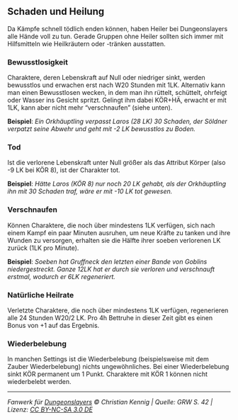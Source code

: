 ## Schaden und Heilung

Da Kämpfe schnell tödlich enden können, haben Heiler bei Dungeonslayers alle Hände voll zu tun. Gerade Gruppen ohne Heiler sollten sich immer mit Hilfsmitteln wie Heilkräutern oder -tränken ausstatten.

### Bewusstlosigkeit

Charaktere, deren Lebenskraft auf Null oder niedriger sinkt, werden bewusstlos und erwachen erst nach W20 Stunden mit 1LK. Alternativ kann man einen Bewusstlosen wecken, in dem man ihn rüttelt, schüttelt, ohrfeigt oder Wasser ins Gesicht spritzt. Gelingt ihm dabei KÖR+HÄ, erwacht er mit 1LK, kann aber nicht mehr “verschnaufen”
(siehe unten).

**Beispiel**: _Ein Orkhäuptling verpasst Laros (28 LK) 30 Schaden, der Söldner verpatzt seine Abwehr und geht mit -2 LK bewusstlos zu Boden._

### Tod

Ist die verlorene Lebenskraft unter Null größer als das Attribut Körper (also -9 LK bei KÖR 8), ist der Charakter tot.

**Beispiel**: _Hätte Laros (KÖR 8) nur noch 20 LK gehabt, als der Orkhäuptling ihn mit 30 Schaden traf, wäre er mit -10 LK tot gewesen._

### Verschnaufen

Können Charaktere, die noch über mindestens 1LK verfügen, sich nach einem Kampf ein paar Minuten ausruhen, um neue Kräfte zu tanken und ihre Wunden zu versorgen, erhalten sie die Hälfte ihrer soeben verlorenen LK zurück (1LK pro Minute).

**Beispiel**: _Soeben hat Gruffneck den letzten einer Bande von Goblins niedergestreckt. Ganze 12LK hat er durch sie verloren und verschnauft erstmal, wodurch er 6LK regeneriert._

### Natürliche Heilrate

Verletzte Charaktere, die noch über mindestens 1LK verfügen, regenerieren alle 24 Stunden W20/2 LK. Pro 4h Bettruhe in dieser Zeit gibt es einen Bonus von +1 auf das Ergebnis.

### Wiederbelebung

In manchen Settings ist die Wiederbelebung (beispielsweise mit dem Zauber Wiederbelebung) nichts ungewöhnliches. Bei einer Wiederbelebung sinkt KÖR permanent um 1 Punkt. Charaktere mit KÖR 1 können nicht wiederbelebt werden.

---

_Fanwerk für [Dungeonslayers](https://www.dungeonslayers.net/) © Christian Kennig | Quelle: GRW S. 42 | Lizenz: [CC BY-NC-SA 3.0 DE](https://creativecommons.org/licenses/by-nc-sa/3.0/de/)_

